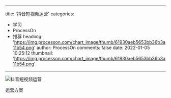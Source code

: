 
---
title: '抖音短视频运营'
categories: 
 - 学习
 - ProcessOn
 - 推荐
headimg: 'https://img.processon.com/chart_image/thumb/61930aeb5653bb36b3a11b54.png'
author: ProcessOn
comments: false
date: 2022-01-05 10:25:12
thumbnail: 'https://img.processon.com/chart_image/thumb/61930aeb5653bb36b3a11b54.png'
---

<div>   
<img class="thumb" alt="抖音短视频运营" src="https://img.processon.com/chart_image/thumb/61930aeb5653bb36b3a11b54.png" referrerpolicy="no-referrer">
<p>运营方案</p>  
</div>
            